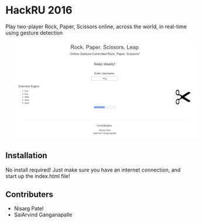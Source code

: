 # HackRU 2016

Play two-player Rock, Paper, Scissors online, across the world, in real-time using gesture detection

<img src="https://github.com/saiarvindg/hackru2016/blob/master/screenshots/screenshot%20(2).png" hspace="20">

## Installation
No install required! Just make sure you have an internet connection, and start up the index.html file!

## Contributers
* Nisarg Patel
* SaiArvind Ganganapalle